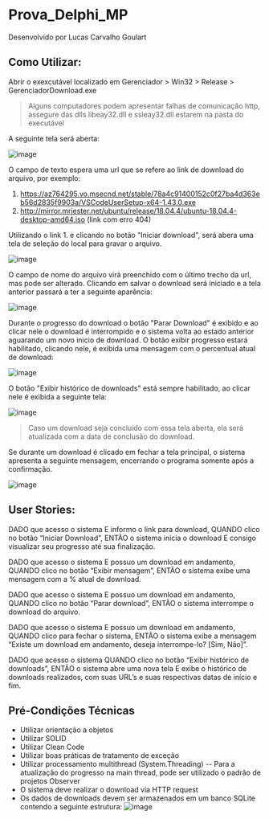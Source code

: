 
# Prova_Delphi_MP
 Desenvolvido por Lucas Carvalho Goulart

## Como Utilizar:
Abrir o exexcutável localizado em Gerenciador > Win32 > Release > GerenciadorDownload.exe

> Alguns computadores podem apresentar falhas de comunicação http, assegure das dlls libeay32.dll e ssleay32.dll estarem na pasta do executável

A seguinte tela será aberta:

![image](https://user-images.githubusercontent.com/73369063/161441506-b5382856-2d6f-4ea1-95c3-7c78f2c6fb9e.png)

O campo de texto espera uma url que se refere ao link de download do arquivo, por exemplo:

1. https://az764295.vo.msecnd.net/stable/78a4c91400152c0f27ba4d363eb56d2835f9903a/VSCodeUserSetup-x64-1.43.0.exe
2. http://mirror.mrjester.net/ubuntu/release/18.04.4/ubuntu-18.04.4-desktop-amd64.iso (link com erro 404)

Utilizando o link 1. e clicando no botão "Iniciar download", será abera uma tela de seleção do local para gravar o arquivo.

![image](https://user-images.githubusercontent.com/73369063/161441704-e806873b-70cb-42ff-9224-3cdd4791d442.png)

O campo de nome do arquivo virá preenchido com o último trecho da url, mas pode ser alterado.
Clicando em salvar o download será iniciado e a tela anterior passará a ter a seguinte aparência:

![image](https://user-images.githubusercontent.com/73369063/161441794-4c844565-c3da-449d-a695-fa4751fc7329.png)

Durante o progresso do download o botão "Parar Download" é exibido e ao clicar nele o download é interrompido e o sistema volta ao estado anterior aguarando um novo inicio de download. O botão exibir progresso estará habilitado, clicando nele, é exibida uma mensagem com o percentual atual de download:

![image](https://user-images.githubusercontent.com/73369063/161441802-006ea586-1c26-49e3-bfab-6e99144ce7f3.png)

O botão "Exibir histórico de downloads" está sempre habilitado, ao clicar nele é exibida a seguinte tela:

![image](https://user-images.githubusercontent.com/73369063/161441916-3b71c901-bca6-47b0-b897-c0ddd2f5f658.png)

> Caso um download seja concluído com essa tela aberta, ela será atualizada com a data de conclusão do download.

Se durante um download é clicado em fechar a tela principal, o sistema apresenta a seguinte mensagem, encerrando o programa somente após a confirmação.

![image](https://user-images.githubusercontent.com/73369063/161442042-aec2d066-8eb6-424b-8661-c4376ff9cb1b.png)


## User Stories:

DADO que acesso o sistema
E informo o link para download,
QUANDO clico no botão “Iniciar Download”,
ENTÃO o sistema inicia o download
E consigo visualizar seu progresso até sua finalização.

DADO que acesso o sistema
E possuo um download em andamento,
QUANDO clico no botão “Exibir mensagem”,
ENTÃO o sistema exibe uma mensagem com a % atual de download.

DADO que acesso o sistema
E possuo um download em andamento,
QUANDO clico no botão “Parar download”,
ENTÃO o sistema interrompe o download do arquivo.

DADO que acesso o sistema
E possuo um download em andamento,
QUANDO clico para fechar o sistema,
ENTÃO o sistema exibe a mensagem “Existe um download em andamento, deseja interrompe-lo? [Sim, Não]”.

DADO que acesso o sistema
QUANDO clico no botão “Exibir histórico de downloads”,
ENTÃO o sistema abre uma nova tela
E exibe o histórico de downloads realizados, com suas URL’s e suas respectivas datas de início e fim.

## Pré-Condições Técnicas
- Utilizar orientação a objetos
- Utilizar SOLID
-  Utilizar Clean Code
- Utilizar boas práticas de tratamento de exceção
- Utilizar processamento multithread (System.Threading)
-- Para a atualização do progresso na main thread, pode ser utilizado o padrão de projetos Observer
- O sistema deve realizar o download via HTTP request
- Os dados de downloads devem ser armazenados em um banco SQLite contendo a seguinte estrutura:
![image](https://user-images.githubusercontent.com/73369063/161441261-ff86eb5b-8a86-4c56-9728-6e06523916ff.png)

